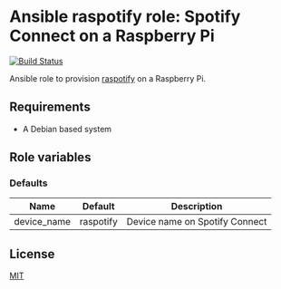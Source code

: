 # Ansible raspotify role: Spotify Connect on a Raspberry Pi

[![Build Status](https://travis-ci.org/Xennis/ansible-raspotify.svg?branch=master)](https://travis-ci.org/Xennis/ansible-raspotify)

Ansible role to provision [raspotify](https://github.com/dtcooper/raspotify) on a Raspberry Pi.

## Requirements

* A Debian based system

## Role variables

### Defaults

| Name        | Default   | Description                    |
|-------------|-----------|--------------------------------|
| device_name | raspotify | Device name on Spotify Connect |

## License

[MIT](LICENSE.txt)
